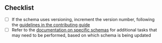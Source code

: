 ## Checklist

- [ ] If the schema uses versioning, increment the version number, following the [guidelines in the contributing guide](CONTRIBUTING.md#typical-schema-changes)
- [ ] Refer to the [documentation on specific schemas](CONTRIBUTING.md#specific-schema-documentation) for additional tasks that may need to be performed, based on which schema is being updated
